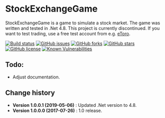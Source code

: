StockExchangeGame
====================================

StockExchangeGame is a game to simulate a stock market.
The game was written and tested in .Net 4.8. This project is currently discontinued. If you want to test trading, use a free test account from e.g. [eToro](https://content.etoro.com/lp/practice_account/).

[![Build status](https://ci.appveyor.com/api/projects/status/6b7shv4fa54mujbd?svg=true)](https://ci.appveyor.com/project/SeppPenner/stockexchangegame)
[![GitHub issues](https://img.shields.io/github/issues/SeppPenner/StockExchangeGame.svg)](https://github.com/SeppPenner/StockExchangeGame/issues)
[![GitHub forks](https://img.shields.io/github/forks/SeppPenner/StockExchangeGame.svg)](https://github.com/SeppPenner/StockExchangeGame/network)
[![GitHub stars](https://img.shields.io/github/stars/SeppPenner/StockExchangeGame.svg)](https://github.com/SeppPenner/StockExchangeGame/stargazers)
[![GitHub license](https://img.shields.io/badge/license-AGPL-blue.svg)](https://raw.githubusercontent.com/SeppPenner/StockExchangeGame/master/License.txt)
[![Known Vulnerabilities](https://snyk.io/test/github/SeppPenner/StockExchangeGame/badge.svg)](https://snyk.io/test/github/SeppPenner/StockExchangeGame)

## Todo:
* Adjust documentation.

Change history
--------------

* **Version 1.0.0.1 (2019-05-06)** : Updated .Net version to 4.8.
* **Version 1.0.0.0 (2017-07-26)** : 1.0 release.